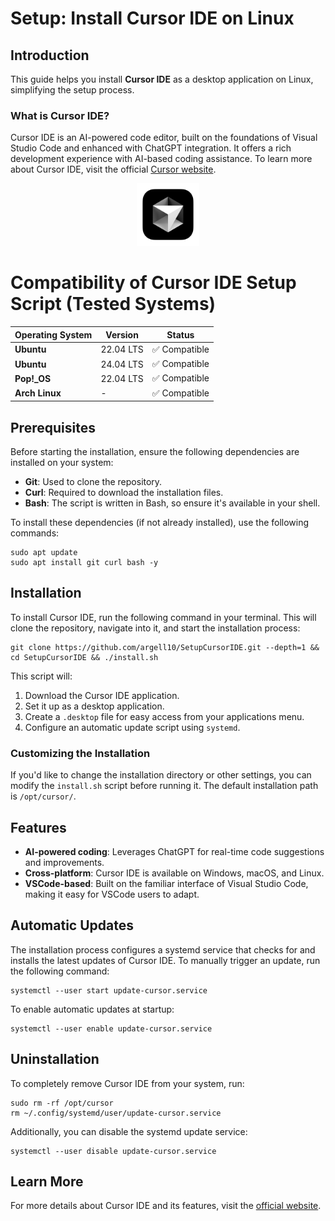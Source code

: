 # Setup: Install Cursor IDE on Linux

## Introduction

This guide helps you install **Cursor IDE** as a desktop application on Linux, simplifying the setup process.

### What is Cursor IDE?

Cursor IDE is an AI-powered code editor, built on the foundations of Visual Studio Code and enhanced with ChatGPT integration. It offers a rich development experience with AI-based coding assistance. To learn more about Cursor IDE, visit the official [Cursor website](https://cursor.sh/).

<p align="center"> <a href="https://cursor.sh/"> <img src="./assets/cursor.png" alt="Cursor" width="100px"> </a> </p>

# Compatibility of Cursor IDE Setup Script (Tested Systems)

| **Operating System** | **Version**  | **Status**    |
|----------------------|--------------|---------------|
| **Ubuntu**           | 22.04 LTS    | ✅ Compatible      |
| **Ubuntu**           | 24.04 LTS    | ✅ Compatible     |
| **Pop!_OS**          | 22.04 LTS    | ✅ Compatible      |
| **Arch Linux**       |       -      | ✅ Compatible      |

## Prerequisites

Before starting the installation, ensure the following dependencies are installed on your system:

- **Git**: Used to clone the repository.
- **Curl**: Required to download the installation files.
- **Bash**: The script is written in Bash, so ensure it's available in your shell.

To install these dependencies (if not already installed), use the following commands:

```
sudo apt update
sudo apt install git curl bash -y

```

## Installation

To install Cursor IDE, run the following command in your terminal. This will clone the repository, navigate into it, and start the installation process:

```
git clone https://github.com/argell10/SetupCursorIDE.git --depth=1 && cd SetupCursorIDE && ./install.sh
```

This script will:

1. Download the Cursor IDE application.
2. Set it up as a desktop application.
3. Create a `.desktop` file for easy access from your applications menu.
4. Configure an automatic update script using `systemd`.
### Customizing the Installation

If you'd like to change the installation directory or other settings, you can modify the `install.sh` script before running it. The default installation path is `/opt/cursor/`.

## Features

- **AI-powered coding**: Leverages ChatGPT for real-time code suggestions and improvements.
- **Cross-platform**: Cursor IDE is available on Windows, macOS, and Linux.
- **VSCode-based**: Built on the familiar interface of Visual Studio Code, making it easy for VSCode users to adapt.

## Automatic Updates

The installation process configures a systemd service that checks for and installs the latest updates of Cursor IDE. To manually trigger an update, run the following command:

```
systemctl --user start update-cursor.service
```
To enable automatic updates at startup:
```
systemctl --user enable update-cursor.service
```

## Uninstallation

To completely remove Cursor IDE from your system, run:

```
sudo rm -rf /opt/cursor
rm ~/.config/systemd/user/update-cursor.service
```

Additionally, you can disable the systemd update service:

```
systemctl --user disable update-cursor.service
```

## Learn More

For more details about Cursor IDE and its features, visit the [official website](https://cursor.sh/).
